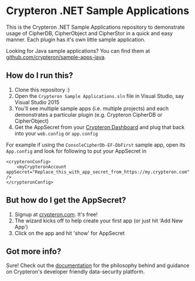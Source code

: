 # Crypteron .NET Sample Applications
This is the Crypteron .NET Sample Applications repository to demonstrate usage of CipherDB, CipherObject and CipherStor in a quick and easy manner. Each plugin has it's own little sample application.

Looking for Java sample applications? You can find them at [github.com/crypteron/sample-apps-java](https://github.com/crypteron/sample-apps-java).

## How do I run this?
1. Clone this repository :)
2. Open the `Crypteron Sample Applications.sln` file in Visual Studio, say Visual Studio 2015
3. You'll see multiple sample apps (i.e. multiple projects) and each demonstrates a particular plugin (e.g. Crypteron CipherDB or CipherObject) 
4. Get the AppSecret from your [Crypteron Dashboard](https://my.crypteron.com/) and plug that back into your `web.config` or `app.config`

For example if using the `ConsoleCipherDb-EF-DbFirst` sample app, open its `App.config` and look for following to put your AppSecret in
```
<crypteronConfig>
    <myCrypteronAccount appSecret="Replace_this_with_app_secret_from_https://my.crypteron.com" />
</crypteronConfig>
```

## But how do I get the AppSecret? 
1. Signup at [crypteron.com](https://www.crypteron.com). It's free!
2. The wizard kicks off to help create your first app (or just hit 'Add New App')
3. Click on the app and hit 'show' for AppSecret

## Got more info?
Sure! Check out the [documentation](https://www.crypteron.com/docs) for the philosophy behind and guidance on Crypteron's developer friendly data-security platform.
